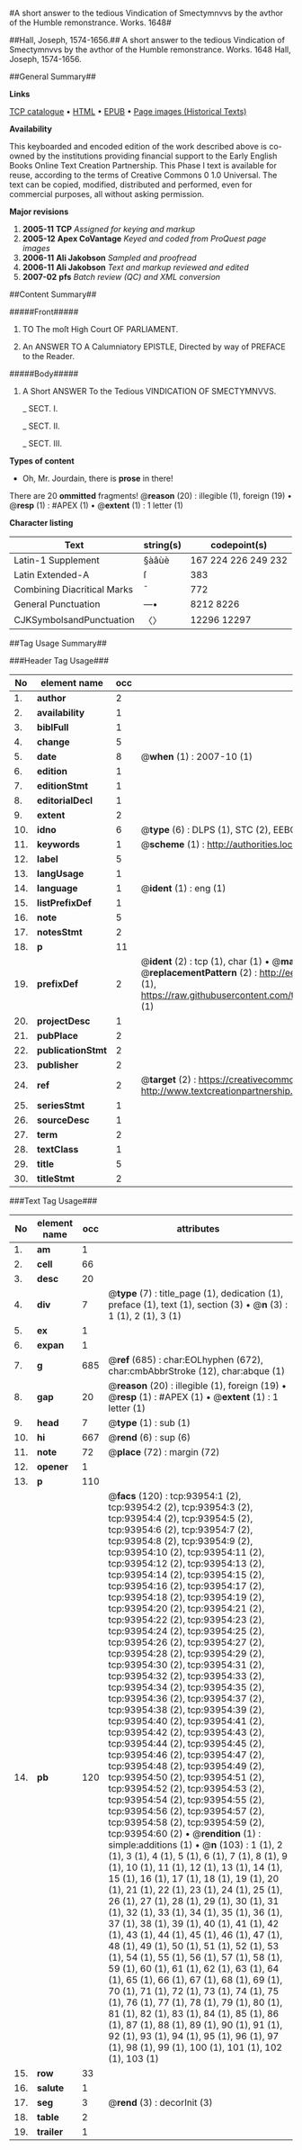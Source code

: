 #A short answer to the tedious Vindication of Smectymnvvs by the avthor of the Humble remonstrance. Works. 1648#

##Hall, Joseph, 1574-1656.##
A short answer to the tedious Vindication of Smectymnvvs by the avthor of the Humble remonstrance.
Works. 1648
Hall, Joseph, 1574-1656.

##General Summary##

**Links**

[TCP catalogue](http://www.ota.ox.ac.uk/tcp/)  • 
[HTML](http://tei.it.ox.ac.uk/tcp/Texts-HTML/free/A45/A45319.html)  • 
[EPUB](http://tei.it.ox.ac.uk/tcp/Texts-EPUB/free/A45/A45319.epub) • 
[Page images (Historical Texts)](https://data.historicaltexts.jisc.ac.uk/view?pubId=eebo-12792600e&pageId=eebo-12792600e-93954-1)

**Availability**

This keyboarded and encoded edition of the
	       work described above is co-owned by the institutions
	       providing financial support to the Early English Books
	       Online Text Creation Partnership. This Phase I text is
	       available for reuse, according to the terms of Creative
	       Commons 0 1.0 Universal. The text can be copied,
	       modified, distributed and performed, even for
	       commercial purposes, all without asking permission.

**Major revisions**

1. __2005-11__ __TCP__ *Assigned for keying and markup*
1. __2005-12__ __Apex CoVantage__ *Keyed and coded from ProQuest page images*
1. __2006-11__ __Ali Jakobson__ *Sampled and proofread*
1. __2006-11__ __Ali Jakobson__ *Text and markup reviewed and edited*
1. __2007-02__ __pfs__ *Batch review (QC) and XML conversion*

##Content Summary##

#####Front#####

1. TO The moſt High Court OF PARLIAMENT.

1. An ANSWER TO A Calumniatory EPISTLE, Directed by way of PREFACE to the Reader.

#####Body#####

1. A Short ANSWER To the Tedious VINDICATION OF SMECTYMNVVS.

    _ SECT. I.

    _ SECT. II.

    _ SECT. III.

**Types of content**

  * Oh, Mr. Jourdain, there is **prose** in there!

There are 20 **ommitted** fragments! 
 @__reason__ (20) : illegible (1), foreign (19)  •  @__resp__ (1) : #APEX (1)  •  @__extent__ (1) : 1 letter (1)

**Character listing**


|Text|string(s)|codepoint(s)|
|---|---|---|
|Latin-1 Supplement|§àâùè|167 224 226 249 232|
|Latin Extended-A|ſ|383|
|Combining             Diacritical Marks|̄|772|
|General Punctuation|—•|8212 8226|
|CJKSymbolsandPunctuation|〈〉|12296 12297|

##Tag Usage Summary##

###Header Tag Usage###

|No|element name|occ|attributes|
|---|---|---|---|
|1.|__author__|2||
|2.|__availability__|1||
|3.|__biblFull__|1||
|4.|__change__|5||
|5.|__date__|8| @__when__ (1) : 2007-10 (1)|
|6.|__edition__|1||
|7.|__editionStmt__|1||
|8.|__editorialDecl__|1||
|9.|__extent__|2||
|10.|__idno__|6| @__type__ (6) : DLPS (1), STC (2), EEBO-CITATION (1), OCLC (1), VID (1)|
|11.|__keywords__|1| @__scheme__ (1) : http://authorities.loc.gov/ (1)|
|12.|__label__|5||
|13.|__langUsage__|1||
|14.|__language__|1| @__ident__ (1) : eng (1)|
|15.|__listPrefixDef__|1||
|16.|__note__|5||
|17.|__notesStmt__|2||
|18.|__p__|11||
|19.|__prefixDef__|2| @__ident__ (2) : tcp (1), char (1)  •  @__matchPattern__ (2) : ([0-9\-]+):([0-9IVX]+) (1), (.+) (1)  •  @__replacementPattern__ (2) : http://eebo.chadwyck.com/downloadtiff?vid=$1&page=$2 (1), https://raw.githubusercontent.com/textcreationpartnership/Texts/master/tcpchars.xml#$1 (1)|
|20.|__projectDesc__|1||
|21.|__pubPlace__|2||
|22.|__publicationStmt__|2||
|23.|__publisher__|2||
|24.|__ref__|2| @__target__ (2) : https://creativecommons.org/publicdomain/zero/1.0/ (1), http://www.textcreationpartnership.org/docs/. (1)|
|25.|__seriesStmt__|1||
|26.|__sourceDesc__|1||
|27.|__term__|2||
|28.|__textClass__|1||
|29.|__title__|5||
|30.|__titleStmt__|2||


###Text Tag Usage###

|No|element name|occ|attributes|
|---|---|---|---|
|1.|__am__|1||
|2.|__cell__|66||
|3.|__desc__|20||
|4.|__div__|7| @__type__ (7) : title_page (1), dedication (1), preface (1), text (1), section (3)  •  @__n__ (3) : 1 (1), 2 (1), 3 (1)|
|5.|__ex__|1||
|6.|__expan__|1||
|7.|__g__|685| @__ref__ (685) : char:EOLhyphen (672), char:cmbAbbrStroke (12), char:abque (1)|
|8.|__gap__|20| @__reason__ (20) : illegible (1), foreign (19)  •  @__resp__ (1) : #APEX (1)  •  @__extent__ (1) : 1 letter (1)|
|9.|__head__|7| @__type__ (1) : sub (1)|
|10.|__hi__|667| @__rend__ (6) : sup (6)|
|11.|__note__|72| @__place__ (72) : margin (72)|
|12.|__opener__|1||
|13.|__p__|110||
|14.|__pb__|120| @__facs__ (120) : tcp:93954:1 (2), tcp:93954:2 (2), tcp:93954:3 (2), tcp:93954:4 (2), tcp:93954:5 (2), tcp:93954:6 (2), tcp:93954:7 (2), tcp:93954:8 (2), tcp:93954:9 (2), tcp:93954:10 (2), tcp:93954:11 (2), tcp:93954:12 (2), tcp:93954:13 (2), tcp:93954:14 (2), tcp:93954:15 (2), tcp:93954:16 (2), tcp:93954:17 (2), tcp:93954:18 (2), tcp:93954:19 (2), tcp:93954:20 (2), tcp:93954:21 (2), tcp:93954:22 (2), tcp:93954:23 (2), tcp:93954:24 (2), tcp:93954:25 (2), tcp:93954:26 (2), tcp:93954:27 (2), tcp:93954:28 (2), tcp:93954:29 (2), tcp:93954:30 (2), tcp:93954:31 (2), tcp:93954:32 (2), tcp:93954:33 (2), tcp:93954:34 (2), tcp:93954:35 (2), tcp:93954:36 (2), tcp:93954:37 (2), tcp:93954:38 (2), tcp:93954:39 (2), tcp:93954:40 (2), tcp:93954:41 (2), tcp:93954:42 (2), tcp:93954:43 (2), tcp:93954:44 (2), tcp:93954:45 (2), tcp:93954:46 (2), tcp:93954:47 (2), tcp:93954:48 (2), tcp:93954:49 (2), tcp:93954:50 (2), tcp:93954:51 (2), tcp:93954:52 (2), tcp:93954:53 (2), tcp:93954:54 (2), tcp:93954:55 (2), tcp:93954:56 (2), tcp:93954:57 (2), tcp:93954:58 (2), tcp:93954:59 (2), tcp:93954:60 (2)  •  @__rendition__ (1) : simple:additions (1)  •  @__n__ (103) : 1 (1), 2 (1), 3 (1), 4 (1), 5 (1), 6 (1), 7 (1), 8 (1), 9 (1), 10 (1), 11 (1), 12 (1), 13 (1), 14 (1), 15 (1), 16 (1), 17 (1), 18 (1), 19 (1), 20 (1), 21 (1), 22 (1), 23 (1), 24 (1), 25 (1), 26 (1), 27 (1), 28 (1), 29 (1), 30 (1), 31 (1), 32 (1), 33 (1), 34 (1), 35 (1), 36 (1), 37 (1), 38 (1), 39 (1), 40 (1), 41 (1), 42 (1), 43 (1), 44 (1), 45 (1), 46 (1), 47 (1), 48 (1), 49 (1), 50 (1), 51 (1), 52 (1), 53 (1), 54 (1), 55 (1), 56 (1), 57 (1), 58 (1), 59 (1), 60 (1), 61 (1), 62 (1), 63 (1), 64 (1), 65 (1), 66 (1), 67 (1), 68 (1), 69 (1), 70 (1), 71 (1), 72 (1), 73 (1), 74 (1), 75 (1), 76 (1), 77 (1), 78 (1), 79 (1), 80 (1), 81 (1), 82 (1), 83 (1), 84 (1), 85 (1), 86 (1), 87 (1), 88 (1), 89 (1), 90 (1), 91 (1), 92 (1), 93 (1), 94 (1), 95 (1), 96 (1), 97 (1), 98 (1), 99 (1), 100 (1), 101 (1), 102 (1), 103 (1)|
|15.|__row__|33||
|16.|__salute__|1||
|17.|__seg__|3| @__rend__ (3) : decorInit (3)|
|18.|__table__|2||
|19.|__trailer__|1||
